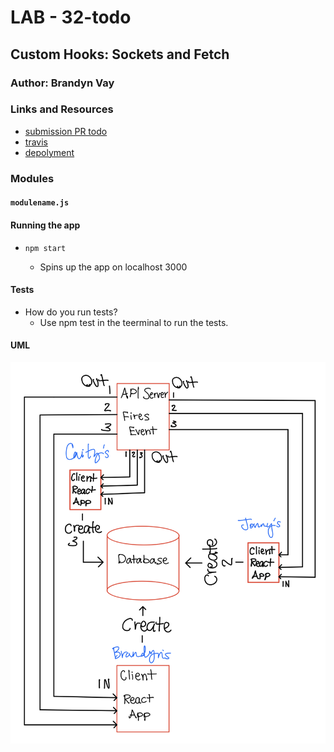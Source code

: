 # LAB - 32-todo

## Custom Hooks: Sockets and Fetch

### Author: Brandyn Vay

### Links and Resources

- [submission PR todo](https://github.com/brandyn-vay-401-advanced-javascript/lab-class-32-todo)
- [travis](https://travis-ci.com/brandyn-vay-401-advanced-javascript/lab-class-32-todo)
- [depolyment](https://codesandbox.io/s/lab-class-32-todo-fdpvn)

### Modules

#### `modulename.js`

#### Running the app

- `npm start`

  - Spins up the app on localhost 3000

#### Tests

- How do you run tests?
  - Use npm test in the teerminal to run the tests.

#### UML

![UML](./assets/lab-32-UML.jpg)

